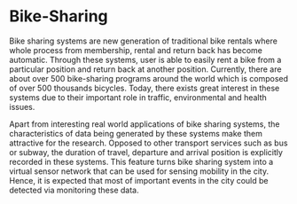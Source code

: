 # Bike-Sharing

Bike sharing systems are new generation of traditional bike rentals where whole process from membership, rental and return 
back has become automatic. Through these systems, user is able to easily rent a bike from a particular position and return 
back at another position. Currently, there are about over 500 bike-sharing programs around the world which is composed of 
over 500 thousands bicycles. Today, there exists great interest in these systems due to their important role in traffic, 
environmental and health issues. 

Apart from interesting real world applications of bike sharing systems, the characteristics of data being generated by
these systems make them attractive for the research. Opposed to other transport services such as bus or subway, the duration
of travel, departure and arrival position is explicitly recorded in these systems. This feature turns bike sharing system into
a virtual sensor network that can be used for sensing mobility in the city. Hence, it is expected that most of important
events in the city could be detected via monitoring these data.
